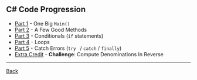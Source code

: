 C# Code Progression
---

+ [Part 1](Part%201.md) - One Big `Main()`
+ [Part 2](Part%202.md) - A Few Good Methods
+ [Part 3](Part%203.md) - Conditionals (`if` statements)
+ [Part 4](Part%204.md) - Loops
+ [Part 5](Part%205.md) - Catch Errors (`try ` / `catch` / `finally`)
+ [Extra Credit](Extra%20Credit.md) - **Challenge**: Compute Denominations In Reverse

---

[Back](../ReadMe.md)
